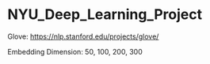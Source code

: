 # NYU_Deep_Learning_Project

Glove: https://nlp.stanford.edu/projects/glove/

Embedding Dimension: 50, 100, 200, 300